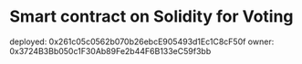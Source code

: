 # Smart contract on Solidity for Voting

deployed: 0x261c05c0562b070b26ebcE905493d1Ec1C8cF50f
owner: 0x3724B3Bb050c1F30Ab89Fe2b44F6B133eC59f3bb 
